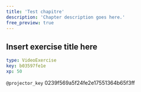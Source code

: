 ```yaml
---
title: 'Test chapitre'
description: 'Chapter description goes here.'
free_preview: true
---
```


## Insert exercise title here

```yaml
type: VideoExercise
key: b03597fe1e
xp: 50
```

`@projector_key`
0239f569a5f24fe2e17551364b65f3ff
